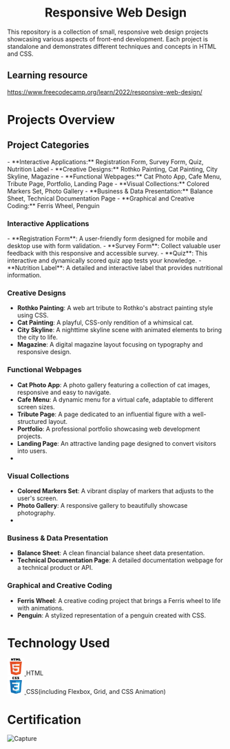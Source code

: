 <h1 align="center">Responsive Web Design</h1>
<p>This repository is a collection of small, responsive web design projects showcasing various aspects of front-end development. Each project is standalone and demonstrates different techniques and concepts in HTML and CSS. </p>

## Learning resource

https://www.freecodecamp.org/learn/2022/responsive-web-design/

<h1>Projects Overview</h1>

<h2>Project Categories</h2>
- **Interactive Applications:** Registration Form, Survey Form, Quiz, Nutrition Label
- **Creative Designs:** Rothko Painting, Cat Painting, City Skyline, Magazine
- **Functional Webpages:** Cat Photo App, Cafe Menu, Tribute Page, Portfolio, Landing Page
- **Visual Collections:** Colored Markers Set, Photo Gallery
- **Business & Data Presentation:** Balance Sheet, Technical Documentation Page
- **Graphical and Creative Coding:** Ferris Wheel, Penguin

<h3>Interactive Applications</h3>
- **Registration Form**: A user-friendly form designed for mobile and desktop use with form validation.
- **Survey Form**: Collect valuable user feedback with this responsive and accessible survey.
- **Quiz**: This interactive and dynamically scored quiz app tests your knowledge.
- **Nutrition Label**: A detailed and interactive label that provides nutritional information.

### Creative Designs

- **Rothko Painting**: A web art tribute to Rothko's abstract painting style using CSS.
- **Cat Painting**: A playful, CSS-only rendition of a whimsical cat.
- **City Skyline**: A nighttime skyline scene with animated elements to bring the city to life.
- **Magazine**: A digital magazine layout focusing on typography and responsive design.

### Functional Webpages

- **Cat Photo App**: A photo gallery featuring a collection of cat images, responsive and easy to navigate.
- **Cafe Menu**: A dynamic menu for a virtual cafe, adaptable to different screen sizes.
- **Tribute Page**: A page dedicated to an influential figure with a well-structured layout.
- **Portfolio**: A professional portfolio showcasing web development projects.
- **Landing Page**: An attractive landing page designed to convert visitors into users.
- 
### Visual Collections

- **Colored Markers Set**: A vibrant display of markers that adjusts to the user's screen.
- **Photo Gallery**: A responsive gallery to beautifully showcase photography.
- 
### Business & Data Presentation

- **Balance Sheet**: A clean financial balance sheet data presentation.
- **Technical Documentation Page**: A detailed documentation webpage for a technical product or API.

### Graphical and Creative Coding

- **Ferris Wheel**: A creative coding project that brings a Ferris wheel to life with animations.
- **Penguin**: A stylized representation of a penguin created with CSS.

# Technology Used

<a href="https://www.w3.org/html/" target="_blank" rel="noreferrer"> <img src="https://raw.githubusercontent.com/devicons/devicon/master/icons/html5/html5-original-wordmark.svg" alt="html5" width="40" height="40"/> </a>HTML 
<br>
<a href="https://www.w3schools.com/css/" target="_blank" rel="noreferrer"> <img src="https://raw.githubusercontent.com/devicons/devicon/master/icons/css3/css3-original-wordmark.svg" alt="css3" width="40" height="40"/> </a> CSS(including Flexbox, Grid, and CSS Animation)
# Certification

![Capture](https://github.com/Eltaf-azizi/Responsive-Web-Design/assets/129764881/39763373-5ff0-408b-b7a3-b1ae9989c28b)

